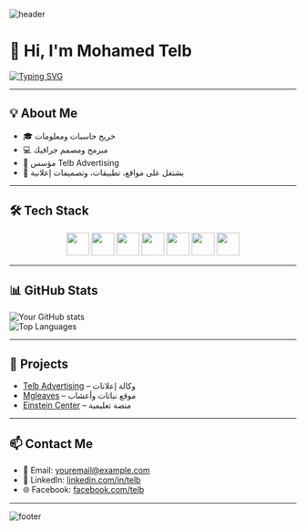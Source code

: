 <!-- Banner ملون متدرج -->
![header](https://capsule-render.vercel.app/api?type=waving&color=0:ff0000,100:0000ff&height=150&section=header&text=Mohamed%20Telb&fontColor=ffffff&fontSize=40&animation=fadeIn)

# 👋 Hi, I'm Mohamed Telb

<!-- Animation للكتابة -->
[![Typing SVG](https://readme-typing-svg.herokuapp.com?font=Fira+Code&pause=1000&color=00FF00&center=true&vCenter=true&width=435&lines=Welcome+to+my+GitHub;I+love+Coding+%F0%9F%92%BB;Designer+%7C+Developer+%7C+Creator)](https://git.io/typing-svg)

---

## 💡 About Me
- 🎓 خريج حاسبات ومعلومات  
- 💻 مبرمج ومصمم جرافيك  
- 🚀 مؤسس Telb Advertising  
- 🌱 بشتغل على مواقع، تطبيقات، وتصميمات إعلانية  

---

## 🛠 Tech Stack
<p align="center">
  <img src="https://cdn.jsdelivr.net/gh/devicons/devicon/icons/html5/html5-original.svg" width="40"/>
  <img src="https://cdn.jsdelivr.net/gh/devicons/devicon/icons/css3/css3-original.svg" width="40"/>
  <img src="https://cdn.jsdelivr.net/gh/devicons/devicon/icons/javascript/javascript-original.svg" width="40"/>
  <img src="https://cdn.jsdelivr.net/gh/devicons/devicon/icons/php/php-original.svg" width="40"/>
  <img src="https://cdn.jsdelivr.net/gh/devicons/devicon/icons/python/python-original.svg" width="40"/>
  <img src="https://cdn.jsdelivr.net/gh/devicons/devicon/icons/photoshop/photoshop-plain.svg" width="40"/>
  <img src="https://cdn.jsdelivr.net/gh/devicons/devicon/icons/illustrator/illustrator-plain.svg" width="40"/>
</p>

---

## 📊 GitHub Stats
![Your GitHub stats](https://github-readme-stats.vercel.app/api?username=mohamedtelb&show_icons=true&theme=radical)  
![Top Languages](https://github-readme-stats.vercel.app/api/top-langs/?username=mohamedtelb&layout=compact&theme=radical)

---

## 📌 Projects
- [Telb Advertising](#) – وكالة إعلانات  
- [Mgleaves](#) – موقع نباتات وأعشاب  
- [Einstein Center](#) – منصة تعليمية  

---

## 📫 Contact Me
- 📧 Email: youremail@example.com  
- 🔗 LinkedIn: [linkedin.com/in/telb](#)  
- 🌐 Facebook: [facebook.com/telb](#)

---

<!-- Footer -->
![footer](https://capsule-render.vercel.app/api?type=waving&color=0:0000ff,100:00ff00&height=120&section=footer)
